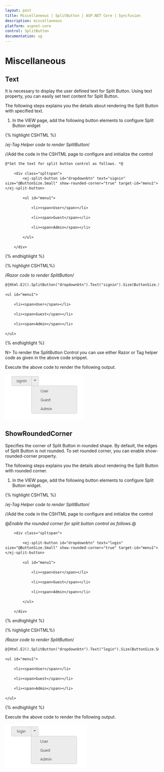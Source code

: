 ```yaml
---
layout: post
title: Miscellaneous | SplitButton | ASP.NET Core | Syncfusion
description: miscellaneous
platform: aspnet-core
control: SplitButton
documentation: ug
---
```


# Miscellaneous

## Text

It is necessary to display the user defined text for Split Button. Using text property, you can easily set text content for Split Button.

The following steps explains you the details about rendering the Split Button with specified text.

1. In the VIEW page, add the following button elements to configure Split Button widget

{% highlight CSHTML %}

/*ej-Tag Helper code to render SplitButton*/

//Add the code in the CSHTML page to configure and initialize the control

    @*Set the text for split button control as follows. *@

        <div class="spltspan">
            <ej-split-button id="dropdownbtn" text="signin" size="@ButtonSize.Small" show-rounded-corner="true" target-id="menu1"></ej-split-button>

            <ul id="menu1">

                <li><span>User</span></li>

                <li><span>Guest</span></li>

                <li><span>Admin</span></li>

            </ul>

        </div>

{% endhighlight %}

{% highlight CSHTML%}

/*Razor code to render SplitButton*/

<div class="spltspan">

    @{Html.EJ().SplitButton("dropdownbtn").Text("signin").Size(ButtonSize.Small).TargetID("menu1").ShowRoundedCorner(true).Render();}

    <ul id="menu1">

        <li><span>User</span></li>

        <li><span>Guest</span></li>

        <li><span>Admin</span></li>

    </ul>

</div>


{% endhighlight %}

N> To render the SplitButton Control you can use either Razor or Tag helper code as given in the above code snippet.

Execute the above code to render the following output.

![](Miscellaneous_images/Miscellaneous_img1.png)



## ShowRoundedCorner

Specifies the corner of Split Button in rounded shape. By default, the edges of Split Button is not rounded. To set rounded corner, you can enable show-rounded-corner property.

The following steps explains you the details about rendering the Split Button with rounded corner.

1. In the VIEW page, add the following button elements to configure Split Button widget.

{% highlight CSHTML %}

/*ej-Tag Helper code to render SplitButton*/

//Add the code in the CSHTML page to configure and initialize the control



@*Enable the rounded corner for split button control as follows.*@

        <div class="spltspan">
    
            <ej-split-button id="dropdownbtn" text="login" size="@ButtonSize.Small" show-rounded-corner="true" target-id="menu1"></ej-split-button>

            <ul id="menu1">

                <li><span>User</span></li>

                <li><span>Guest</span></li>

                <li><span>Admin</span></li>

            </ul>

        </div>

{% endhighlight %}

{% highlight CSHTML%}

/*Razor code to render SplitButton*/

<div class="spltspan">

    @{Html.EJ().SplitButton("dropdownbtn").Text("login").Size(ButtonSize.Small).ShowRoundedCorner(true).TargetID("menu1").Render();}

    <ul id="menu1">

        <li><span>User</span></li>

        <li><span>Guest</span></li>

        <li><span>Admin</span></li>

    </ul>

</div>

{% endhighlight %}

Execute the above code to render the following output.

![](Miscellaneous_images/Miscellaneous_img2.png)





